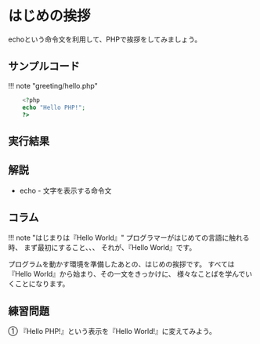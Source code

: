 # はじめの挨拶

echoという命令文を利用して、PHPで挨拶をしてみましょう。

## サンプルコード
!!! note "greeting/hello.php"

```php
    <?php
    echo "Hello PHP!";
    ?>
```

## 実行結果


## 解説

* echo - 文字を表示する命令文

## コラム
!!! note "はじまりは『Hello World』"
プログラマーがはじめての言語に触れる時、
まず最初にすること、、、
それが、『Hello World』です。

プログラムを動かす環境を準備したあとの、はじめの挨拶です。
すべては『Hello World』から始まり、その一文をきっかけに、
様々なことばを学んでいくことになります。

## 練習問題
① 『Hello PHP!』という表示を『Hello World!』に変えてみよう。
